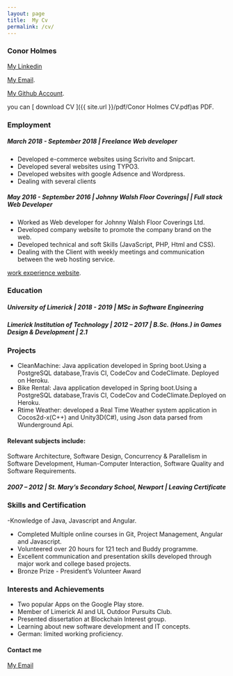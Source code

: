 ```yaml
---
layout: page
title:  My Cv
permalink: /cv/
---
```

### Conor Holmes


[My Linkedin](https://www.linkedin.com/in/conor-holmes-78a36580/)

[My Email](conorholmesdev@gmail.com).

[My Github Account](https://github.com/conorH22).

you can [ download CV ]({{ site.url }}/pdf/Conor Holmes CV.pdf)as PDF.

### Employment

##### March 2018 - September 2018 | Freelance Web developer
- Developed e-commerce websites using Scrivito and Snipcart.
- Developed several websites using TYPO3. 
- Developed websites with google Adsence and Wordpress.
- Dealing with several clients



##### May 2016 - September 2016 | Johnny Walsh Floor Coverings| | Full stack Web Developer 

- Worked as Web developer for Johnny Walsh Floor Coverings Ltd.
- Developed company website to promote the company brand on the web.
- Developed technical and soft Skills (JavaScript, PHP, Html and CSS).
- Dealing with the Client with weekly meetings and communication between the web
hosting service.

[ work experience website](http://johnnywalshfloorcoverings.ie/).

### Education

##### University of Limerick | 2018 - 2019 | MSc in Software Engineering 

##### Limerick Institution of Technology | 2012 – 2017 | B.Sc. (Hons.) in Games Design & Development | 2.1 


### Projects
- CleanMachine: Java application developed in Spring boot.Using a PostgreSQL database,Travis CI, CodeCov and CodeClimate. Deployed on Heroku.
- Bike Rental: Java application developed in Spring boot.Using a PostgreSQL database,Travis CI, CodeCov and CodeClimate.Deployed on Heroku.
- Rtime Weather: developed a Real Time Weather system application in Cocos2d-x(C++) and Unity3D(C#), using Json data parsed from Wunderground Api. 




#### Relevant subjects include:
Software Architecture, Software Design,  Concurrency & Parallelism in Software Development, Human-Computer Interaction, Software Quality and Software Requirements. 




##### 2007 – 2012 | St. Mary’s Secondary School, Newport | Leaving Certificate

### Skills and Certification

-Knowledge of Java, Javascript and Angular. 
- Completed Multiple online courses in Git, Project Management, Angular and Javascript. 
- Volunteered over 20 hours for 121 tech and Buddy programme. 
- Excellent communication and presentation skills developed through major work and college based projects. 
- Bronze Prize - President’s Volunteer Award 



### Interests and Achievements

- Two popular Apps on the Google Play store. 
- Member of Limerick AI and UL Outdoor Pursuits Club. 
- Presented dissertation at Blockchain Interest group. 
- Learning about new software development and IT concepts. 
- German: limited working proficiency.




#### Contact me

[My Email](mailto:conorholmesdev@gmail.com)
